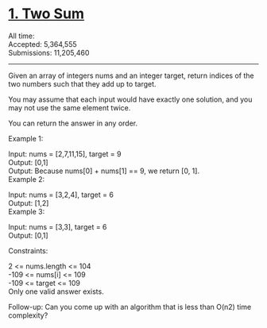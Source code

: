 # [1. Two Sum](https://leetcode.com/problems/two-sum/)    

All time:    
Accepted:
5,364,555    
Submissions: 
11,205,460
_____________________
Given an array of integers nums and an integer target, return indices of the two numbers such that they add up to target.    
    
You may assume that each input would have exactly one solution, and you may not use the same element twice.    
    
You can return the answer in any order.    
    
     
    
Example 1:    
    
Input: nums = [2,7,11,15], target = 9    
Output: [0,1]    
Output: Because nums[0] + nums[1] == 9, we return [0, 1].    
Example 2:    
    
Input: nums = [3,2,4], target = 6    
Output: [1,2]    
Example 3:    
    
Input: nums = [3,3], target = 6    
Output: [0,1]    
     
    
Constraints:    
    
2 <= nums.length <= 104    
-109 <= nums[i] <= 109    
-109 <= target <= 109    
Only one valid answer exists.    
     
    
Follow-up: Can you come up with an algorithm that is less than O(n2) time complexity?
